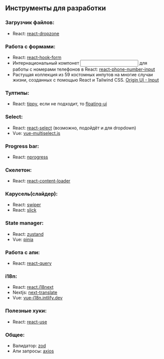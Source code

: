 ## Инструменты для разработки

### Загрузчик файлов:
- React: [react-dropzone](https://react-dropzone.js.org/)

### Работа с формами:
- React: [react-hook-form](https://www.react-hook-form.com/)
- Интернациональный компонет <input/> для работы с номерами телефонов в React: [react-phone-number-input](https://www.npmjs.com/package/react-phone-number-input)
- Растущая коллекция из 59 костомных инпутов на многие случаи жизни, созданных с помощью React и Tailwind CSS. [Origin UI - Input](https://originui.com/input)

### Тултипы:
- React: [tippy](https://github.com/atomiks/tippyjs-react), если не подходит, то [floating-ui](https://floating-ui.com/docs/react)

### Select:
- React: [react-select](https://react-select.com/home) (возможно, подойдёт и для dropdown)
- Vue: [vue-multiselect.js](https://vue-multiselect.js.org/)

### Progress bar:
- React: [nprogress](https://github.com/rstacruz/nprogress)

### Скелетон:
- React: [react-content-loader](https://github.com/danilowoz/react-content-loader)

### Карусель(слайдер):
- React: [swiper](https://github.com/nolimits4web/swiper)
- React: [slick](https://github.com/akiran/react-slick)

### State manager:
- React: [zustand](https://github.com/pmndrs/zustand)
- Vue: [pinia](https://pinia.vuejs.org/)

### Работа с апи:
- React: [react-query](https://tanstack.com/query/v3/)

### i18n:
- React: [react.i18next](https://react.i18next.com/)
- Nextjs: [next-translate](https://github.com/aralroca/next-translate)
- Vue: [vue-i18n.intlify.dev](https://vue-i18n.intlify.dev/)

### Полезные хуки:
- React: [react-use](https://github.com/streamich/react-use)

### Общее:
- Валидатор: [zod](https://zod.dev/)
- Апи запросы: [axios](https://axios-http.com/ru/docs/intro)
